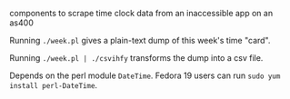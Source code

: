 components to scrape time clock data from an inaccessible app on an as400

Running `./week.pl` gives a plain-text dump of this week's time "card".

Running `./week.pl | ./csvihfy` transforms the dump into a csv file.

Depends on the perl module `DateTime`. Fedora 19 users can run `sudo yum install perl-DateTime`.
